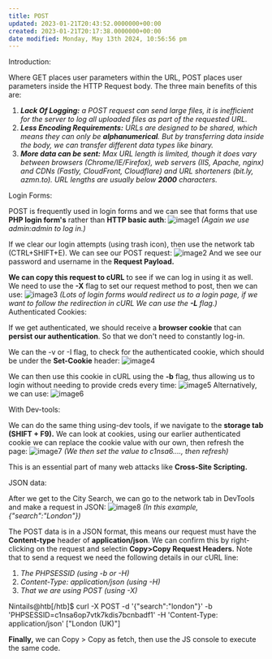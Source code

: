 ```yaml
---
title: POST
updated: 2023-01-21T20:43:52.0000000+00:00
created: 2023-01-21T20:17:38.0000000+00:00
date modified: Monday, May 13th 2024, 10:56:56 pm
---
```


Introduction:

Where GET places user parameters within the URL, POST places user parameters inside the HTTP Request body. The three main benefits of this are:

1.  ***Lack Of Logging:** a POST request can send large files, it is inefficient for the server to log all uploaded files as part of the requested URL.*
2.  ***Less Encoding Requirements:** URLs are designed to be shared, which means they can only be **alphanumerical**. But by transferring data inside the body, we can transfer different data types like binary.*
3.  ***More data can be sent:** Max URL length is limited, though it does vary between browsers (Chrome/IE/Firefox), web servers (IIS, Apache, nginx) and CDNs (Fastly, CloudFront, Cloudflare) and URL shorteners (bit.ly, azmn.to). URL lengths are usually below **2000** characters.*

Login Forms:

POST is frequently used in login forms and we can see that forms that use **PHP login form's** rather than **HTTP basic auth**:
![image1](../../../../_resources/image1-98.png)
*(Again we use admin:admin to log in.)*

If we clear our login attempts (using trash icon), then use the network tab (CTRL+SHIFT+E). We can see our POST request:
![image2](../../../../_resources/image2-79.png)
And we see our password and username in the **Request Payload.**

**We can copy this request to cURL** to see if we can log in using it as well. We need to use the **-X** flag to set our request method to post, then we can use:
![image3](../../../../_resources/image3-67.png)
*(Lots of login forms would redirect us to a login page, if we want to follow the redirection in cURL We can use the **-L** flag.)*
Authenticated Cookies:

If we get authenticated, we should receive a **browser cookie** that can **persist our authentication**. So that we don't need to constantly log-in.

We can the -v or -I flag, to check for the authenticated cookie, which should be under the **Set-Cookie** header:
![image4](../../../../_resources/image4-58.png)

We can then use this cookie in cURL using the **-b** flag, thus allowing us to login without needing to provide creds every time:
![image5](../../../../_resources/image5-44.png)
Alternatively, we can use:
![image6](../../../../_resources/image6-33.png)

With Dev-tools:

We can do the same thing using-dev tools, if we navigate to the **storage tab (SHIFT + F9).** We can look at cookies, using our earlier authenticated cookie we can replace the cookie value with our own, then refresh the page:
![image7](../../../../_resources/image7-27.png)
*(We then set the value to c1nsa6…., then refresh)*

This is an essential part of many web attacks like **Cross-Site Scripting.**

JSON data:

After we get to the City Search, we can go to the network tab in DevTools and make a request in JSON:
![image8](../../../../_resources/image8-23.png)
*(In this example, {"search":"London"})*

The POST data is in a JSON format, this means our request must have the **Content-type** header of **application/json**. We can confirm this by right-clicking on the request and selectin **Copy\>Copy Request Headers.** Note that to send a request we need the following details in our cURL line:

1.  *The PHPSESSID (using -b or -H)*
2.  *Content-Type: application/json (using -H)*
3.  *That we are using POST (using -X)*

Nintails@htb\[/htb\]\$ curl -X POST -d '{"search":"london"}' -b 'PHPSESSID=c1nsa6op7vtk7kdis7bcnbadf1' -H 'Content-Type: application/json'
\["London (UK)"\]

**Finally,** we can Copy \> Copy as fetch, then use the JS console to execute the same code.
